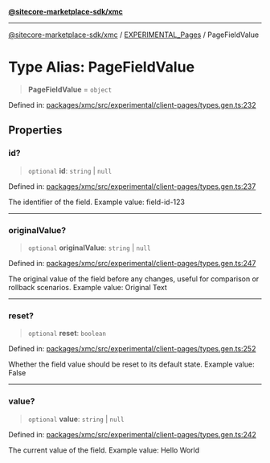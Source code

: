 [**@sitecore-marketplace-sdk/xmc**](../../../../README.md)

***

[@sitecore-marketplace-sdk/xmc](../../../../README.md) / [EXPERIMENTAL\_Pages](../README.md) / PageFieldValue

# Type Alias: PageFieldValue

> **PageFieldValue** = `object`

Defined in: [packages/xmc/src/experimental/client-pages/types.gen.ts:232](https://github.com/Sitecore/marketplace-sdk/blob/main/packages/xmc/src/experimental/client-pages/types.gen.ts#L232)

## Properties

### id?

> `optional` **id**: `string` \| `null`

Defined in: [packages/xmc/src/experimental/client-pages/types.gen.ts:237](https://github.com/Sitecore/marketplace-sdk/blob/main/packages/xmc/src/experimental/client-pages/types.gen.ts#L237)

The identifier of the field.
Example value: field-id-123

***

### originalValue?

> `optional` **originalValue**: `string` \| `null`

Defined in: [packages/xmc/src/experimental/client-pages/types.gen.ts:247](https://github.com/Sitecore/marketplace-sdk/blob/main/packages/xmc/src/experimental/client-pages/types.gen.ts#L247)

The original value of the field before any changes, useful for comparison or rollback scenarios.
Example value: Original Text

***

### reset?

> `optional` **reset**: `boolean`

Defined in: [packages/xmc/src/experimental/client-pages/types.gen.ts:252](https://github.com/Sitecore/marketplace-sdk/blob/main/packages/xmc/src/experimental/client-pages/types.gen.ts#L252)

Whether the field value should be reset to its default state.
Example value: False

***

### value?

> `optional` **value**: `string` \| `null`

Defined in: [packages/xmc/src/experimental/client-pages/types.gen.ts:242](https://github.com/Sitecore/marketplace-sdk/blob/main/packages/xmc/src/experimental/client-pages/types.gen.ts#L242)

The current value of the field.
Example value: Hello World
